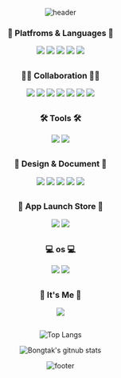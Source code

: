 <div align="center">
 
![header](https://capsule-render.vercel.app/api?type=waving&color=gradient&text=%20SoeunDeveloper%20%20&height=200&fontSize=70&fontColor=ffffff)

### 👾 Platfroms & Languages 👾
 
<img src="https://img.shields.io/badge/Firebase-FFCA28?style=flat-square&logo=firebase&logoColor=white"/> 
<img src="https://img.shields.io/badge/Flutter-02569B?style=flat-square&logo=flutter&logoColor=white"/> 
<img src="https://img.shields.io/badge/C-A8B9CC?style=flat-square&logo=C&logoColor=white"/>
<img src="https://img.shields.io/badge/PostgreSQL-4169E1?style=flat-square&logo=PostgreSQL&logoColor=white"/> 
<img src="https://img.shields.io/badge/MySQL-4479A1?style=flat-square&logo=MySQL&logoColor=white"/>
 
##
 
### 👯‍♂️ Collaboration 👯‍♂️

<img src="https://img.shields.io/badge/GitHub-181717?style=flat-square&logo=GitHub&logoColor=white"/> 
<img src="https://img.shields.io/badge/Git-F05032?style=flat-square&logo=Git&logoColor=white"/> 
<img src="https://img.shields.io/badge/GitBook-3884FF?style=flat-square&logo=GitBook&logoColor=white"/> 
<img src="https://img.shields.io/badge/Postman-FF6C37?style=flat-square&logo=Postman&logoColor=white"/> 
<img src="https://img.shields.io/badge/Notion-000000?style=flat-square&logo=Notion&logoColor=white"/> 
<img src="https://img.shields.io/badge/Microsoft Teams-6264A7?style=flat-square&logo=Microsoft Teams&logoColor=white"/>
<img src="https://img.shields.io/badge/Microsoft Outlook-0078D4?style=flat-square&logo=Microsoft Outlook&logoColor=white"/>
  
##
    
### 🛠️ Tools 🛠️
 
<img src="https://img.shields.io/badge/IntelliJ IDEA-000000?style=flat-square&logo=IntelliJIDEA&logoColor=white"/> 
<img src="https://img.shields.io/badge/Android Studio-3DDC84?style=flat-square&logo=AndroidStudio&logoColor=white"/>
 
##
 
### 🎨 Design & Document 🎨

<img src="https://img.shields.io/badge/Adobe XD-FF61F6?style=flat-square&logo=Adobe XD&logoColor=white"/> 
<img src="https://img.shields.io/badge/Microsoft Excel-217346?style=flat-square&logo=Microsoft Excel&logoColor=white"/> 
<img src="https://img.shields.io/badge/Microsoft Word-2B579A?style=flat-square&logo=Microsoft Word&logoColor=white"/>
<img src="https://img.shields.io/badge/Microsoft PowerPoint-B7472A?style=flat-square&logo=Microsoft PowerPoint&logoColor=white"/>
<img src="https://img.shields.io/badge/Google Drive-4285F4?style=flat-square&logo=Google Drive&logoColor=white"/>
 
##
 
### 📱 App Launch Store 📱

<img src="https://img.shields.io/badge/App Store-0D96F6?style=flat-square&logo=App Store&logoColor=white"/> 
<img src="https://img.shields.io/badge/Google Play-414141?style=flat-square&logo=Google Play&logoColor=white"/> 
 
##
 
### 💻 os 💻

<img src="https://img.shields.io/badge/macOS-000000?style=flat-square&logo=macOS&logoColor=white"/> 
<img src="https://img.shields.io/badge/Windows-0078D6?style=flat-square&logo=Windows&logoColor=white"/> 
 
##
 
### 💖 It's Me 💖
 
<a href="https://www.instagram.com/sosososo._.eun/">
<img src="https://img.shields.io/badge/Instagram-E4405F?style=flat-square&logo=Instagram&logoColor=white"/></a>
  
##

![Top Langs](https://github-readme-stats.vercel.app/api/top-langs/?username=bongtak)
  
![Bongtak's gitnub stats](https://github-readme-stats.vercel.app/api?username=bongtak&show_icons=true) 
  
![footer](https://capsule-render.vercel.app/api?section=footer&type=waving&color=gradient)
</div>
